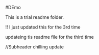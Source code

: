 #DEmo

This is a trial readme folder.

!! I just updated this for the 3rd time

updateing tis readme file for the third time

//Subheader chilling update
